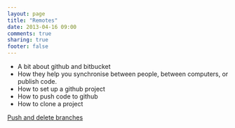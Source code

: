 ```yaml
---
layout: page
title: "Remotes"
date: 2013-04-16 09:00
comments: true
sharing: true
footer: false
---
```


* A bit about github and bitbucket
* How they help you synchronise between people, between computers, or
  publish code.
* How to set up a github project
* How to push code to github
* How to clone a project

[Push and delete branches](http://gitready.com/beginner/2009/02/02/push-and-delete-branches.html)

